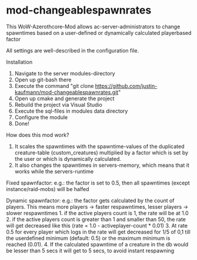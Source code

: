 # mod-changeablespawnrates

This WoW-Azerothcore-Mod allows ac-server-administrators to change spawntimes based on a user-defined or dynamically calculated playerbased factor

All settings are well-described in the configuration file.

Installation
  1. Navigate to the server modules-directory
  2. Open up git-bash there
  3. Execute the command "git clone https://github.com/justin-kaufmann/mod-changeablespawnrates.git"
  4. Open up cmake and generate the project
  5. Rebuild the project via Visual Studio
  6. Execute the sql-files in modules data directory
  7. Configure the module
  8. Done!

How does this mod work?
  1. It scales the spawntimes with the spawntime-values of the duplicated creature-table (custom_creatures) multiplied by a factor which is set by the user or which is dynamically calculated.
  2. It also changes the spawntimes in servers-memory, which means that it works while the servers-runtime 

Fixed spawnfactor:
  e.g.: the factor is set to 0.5, then all spawntimes (except instance/raid-mobs) will be halfed

Dynamic spawnfactor: 
  e.g.: the factor gets calculated by the count of players. 
        This means more players -> faster respawntimes, lesser players -> slower respawntimes
          1. if the active players count is 1, the rate will be at 1.0
          2. if the active players count is greater than 1 and smaller than 50, the rate will get decreased like this (rate = 1.0 - activeplayer-count * 0.01)
          3. At rate 0.5 for every player which logs in the rate will get decreased for 1/5 of 0,1 till the userdefined minimum (default: 0.5) or the maximum minimum is reached (0.01).
          4. If the calculated spawntime of a creature in the db would be lesser than 5 secs it will get to 5 secs, to avoid instant respawning
